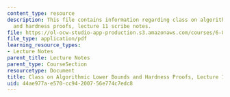 ```yaml
---
content_type: resource
description: This file contains information regarding class on algorithmic lower bounds
  and hardness proofs, lecture 11 scribe notes.
file: https://ol-ocw-studio-app-production.s3.amazonaws.com/courses/6-890-algorithmic-lower-bounds-fun-with-hardness-proofs-fall-2014/44ae977ae570cc94200756e774c7edc8_MIT6_890F14_Lec11.pdf
file_type: application/pdf
learning_resource_types:
- Lecture Notes
parent_title: Lecture Notes
parent_type: CourseSection
resourcetype: Document
title: Class on Algorithmic Lower Bounds and Hardness Proofs, Lecture 11 Scribe Notes
uid: 44ae977a-e570-cc94-2007-56e774c7edc8
---
```


